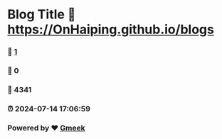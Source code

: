# Blog Title :link: https://OnHaiping.github.io/blogs 
### :page_facing_up: [1](https://OnHaiping.github.io/blogs/tag.html) 
### :speech_balloon: 0 
### :hibiscus: 4341 
### :alarm_clock: 2024-07-14 17:06:59 
### Powered by :heart: [Gmeek](https://github.com/Meekdai/Gmeek)
